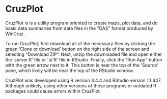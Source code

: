 # CruzPlot
CruzPlot is is a utility program oriented to create maps, plot data, and do basic data summaries from data files in the "DAS" format produced by WinCruz.

To run CruzPlot, first download all of the necessary files by clicking the green ‘Clone or download’ button on the right side of the screen and selecting “Download ZIP”. Next, unzip the downloaded file and open either the ‘server.R’ file or 'ui'R' file in RStudio. Finally, click the "Run App" button with the green arrow next to it. This button is near the top of the 'Source' pane, which likely will be near the top of the RStudio window. 

CruzPlot was developed using R version 3.4.4 and RStudio version 1.1.447. Although unlikely, using other versions of these programs or outdated R packages could cause errors within CruzPlot.
